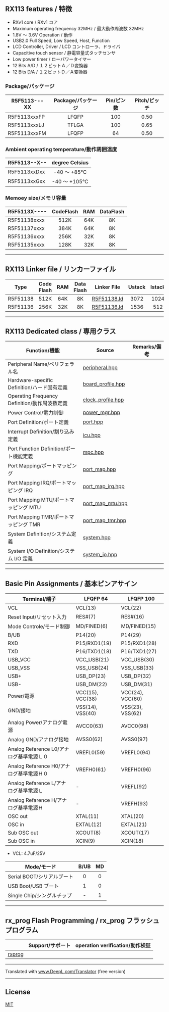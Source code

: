 
## RX113 features / 特徴

- RXv1 core / RXv1 コア
- Maximum operating frequency 32MHz / 最大動作周波数 32MHz
- 1.8V ～ 3.6V Operation / 動作
- USB2.0 Full Speed, Low Speed, Host, Function
- LCD Controller, Driver / LCD コントローラ、ドライバ
- Capacitive touch sensor / 静電容量式タッチセンサ
- Low power timer / ローパワータイマー
- 12 Bits A/D / １２ビットＡ／Ｄ変換器
- 12 Bits D/A / １２ビットＤ／Ａ変換器

### Package/パッケージ

|R5F5113---XX|Package/パッケージ|Pin/ピン数|Pitch/ピッチ|
|---|:-:|:-:|:-:|
|R5F5113xxxFP|LFQFP|100|0.50|
|R5F5113xxxLJ|TFLGA|100|0.65|
|R5F5113xxxFM|LFQFP|64|0.50|

### Ambient operating temperature/動作周囲温度

|R5F5113--X--|degree Celsius|
|---|:-:|
|R5F5113xxDxx|-40 ～ +85℃|
|R5F5113xxGxx|-40 ～ +105℃|

### Memoey size/メモリ容量

|R5F5113X----|CodeFlash|RAM|DataFlash|
|---|:-:|:-:|:-:|
|R5F51138xxxx|512K|64K|8K|
|R5F51137xxxx|384K|64K|8K|
|R5F51136xxxx|256K|32K|8K|
|R5F51135xxxx|128K|32K|8K|

---

## RX113 Linker file / リンカーファイル

|Type|Code Flash|RAM|Data Flash|Linker File|Ustack|Istack|
|---|:-:|:-:|:-:|---|:-:|:-:|
|R5F51138|512K|64K|8K|[R5F51138.ld](R5F51138.ld?ts=4)|3072|1024|
|R5F51136|256K|32K|8K|[R5F51136.ld](R5F51136.ld?ts=4)|1536|512|

---

## RX113 Dedicated class / 専用クラス

|Function/機能|Source|Remarks/備考|
|---|---|:-:|
|Peripheral Name/ペリフェラル名|[peripheral.hpp](peripheral.hpp?ts=4)||
|Hardware-specific Definition/ハード固有定義|[board_profile.hpp](board_profile.hpp?ts=4)||
|Operating Frequency Definition/動作周波数定義|[clock_profile.hpp](clock_profile.hpp?ts=4)||
|Power Control/電力制御|[power_mgr.hpp](power_mgr.hpp?ts=4)||
|Port Definition/ポート定義|[port.hpp](port.hpp?ts=4)||
|Interrupt Definition/割り込み定義|[icu.hpp](icu.hpp?ts=4)||
|Port Function Definition/ポート機能定義|[mpc.hpp](mpc.hpp?ts=4)||
|Port Mapping/ポートマッピング|[port_map.hpp](port_map.hpp?ts=4)||
|Port Mapping IRQ/ポートマッピング IRQ|[port_map_irq.hpp](port_map_irq.hpp?ts=4)||
|Port Mapping MTU/ポートマッピング MTU|[port_map_mtu.hpp](port_map_mtu.hpp?ts=4)||
|Port Mapping TMR/ポートマッピング TMR|[port_map_tmr.hpp](port_map_tmr.hpp?ts=4)||
|System Definition/システム定義|[system.hpp](system.hpp?ts=4)||
|System I/O Definition/システム I/O 定義|[system_io.hpp](system_io.hpp?ts=4)||

---

## Basic Pin Assignments / 基本ピンアサイン

|Terminal/端子|LFQFP 64|LFQFP 100|
|---|---|---|
|VCL|VCL(13)|VCL(22)|
|Reset Input/リセット入力|RES#(7)|RES#(16)|
|Mode Controle/モード制御|MD/FINED(6)|MD/FINED(15)|
|B/UB|P14(20)|P14(29)|
|RXD|P15/RXD1(19)|P15/RXD1(28)|
|TXD|P16/TXD1(18)|P16/TXD1(27)|
|USB_VCC|VCC_USB(21)|VCC_USB(30)|
|USB_VSS|VSS_USB(24)|VSS_USB(33)|
|USB+|USB_DP(23)|USB_DP(32)|
|USB-|USB_DM(22)|USB_DM(31)|
|Power/電源|VCC(15), VCC(38)|VCC(24), VCC(60)|
|GND/接地|VSS(14), VSS(40)|VSS(23), VSS(62)|
|Analog Power/アナログ電源|AVCC0(63)|AVCC0(98)|
|Analog GND/アナログ接地|AVSS0(62)|AVSS0(97)|
|Analog Refarence L0/アナログ基準電源Ｌ０|VREFL0(59)|VREFL0(94)|
|Analog Refarence H0/アナログ基準電源Ｈ０|VREFH0(61)|VREFH0(96)|
|Analog Refarence L/アナログ基準電源Ｌ|-|VREFL(92)|
|Analog Refarence H/アナログ基準電源Ｈ|-|VREFH(93)|
|OSC out|XTAL(11)|XTAL(20)|
|OSC in|EXTAL(12)|EXTAL(21)|
|Sub OSC out|XCOUT(8)|XCOUT(17)|
|Sub OSC in|XCIN(9)|XCIN(18)|

- VCL: 4.7uF/25V

|Mode/モード|B/UB|MD|
|---|:---:|:---:|
|Serial BOOT/シリアルブート|0|0|
|USB Boot/USB ブート|1|0|
|Single Chip/シングルチップ|-|1|

---

## rx_prog Flash Programming / rx_prog フラッシュプログラム

||Support/サポート|operation verification/動作検証|
|-|:-:|:-:|
|[rxprog](../rxprog)|||

---

Translated with www.DeepL.com/Translator (free version)

---

## License

[MIT](../LICENSE)
